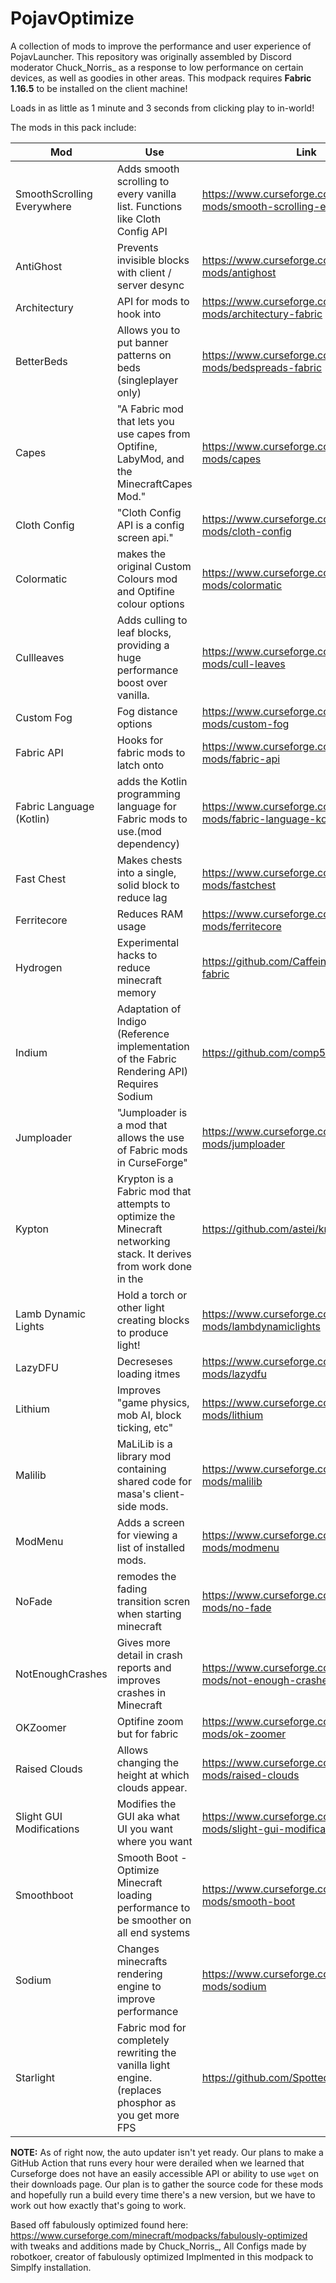 # PojavOptimize

A collection of mods to improve the performance and user experience of PojavLauncher. This repository was originally assembled by Discord moderator Chuck_Norris_ as a response to low performance on certain devices, as well as goodies in other areas. This modpack requires **Fabric 1.16.5** to be installed on the client machine! 

Loads in as little as 1 minute and 3 seconds from clicking play to in-world!

The mods in this pack include:

| Mod  | Use | Link |
| ------------- | ------------- | ------------- |
| SmoothScrolling Everywhere | Adds smooth scrolling to every vanilla list. Functions like Cloth Config API | https://www.curseforge.com/minecraft/mc-mods/smooth-scrolling-everywhere-fabric |
| AntiGhost | Prevents invisible blocks with client / server desync | https://www.curseforge.com/minecraft/mc-mods/antighost |
| Architectury | API for mods to hook into | https://www.curseforge.com/minecraft/mc-mods/architectury-fabric |
| BetterBeds | Allows you to put banner patterns on beds (singleplayer only) | https://www.curseforge.com/minecraft/mc-mods/bedspreads-fabric |
| Capes | "A Fabric mod that lets you use capes from Optifine, LabyMod, and the MinecraftCapes Mod." | https://www.curseforge.com/minecraft/mc-mods/capes |
| Cloth Config | "Cloth Config API is a config screen api." | https://www.curseforge.com/minecraft/mc-mods/cloth-config |
| Colormatic | makes the original Custom Colours mod and Optifine colour options| https://www.curseforge.com/minecraft/mc-mods/colormatic |
| Cullleaves | Adds culling to leaf blocks, providing a huge performance boost over vanilla. | https://www.curseforge.com/minecraft/mc-mods/cull-leaves |
| Custom Fog | Fog distance options | https://www.curseforge.com/minecraft/mc-mods/custom-fog |
| Fabric API | Hooks for fabric mods to latch onto | https://www.curseforge.com/minecraft/mc-mods/fabric-api |
| Fabric Language (Kotlin)| adds the Kotlin programming language for Fabric mods to use.(mod dependency) | https://www.curseforge.com/minecraft/mc-mods/fabric-language-kotlin |
| Fast Chest | Makes chests into a single, solid block to reduce lag | https://www.curseforge.com/minecraft/mc-mods/fastchest |
| Ferritecore | Reduces RAM usage | https://www.curseforge.com/minecraft/mc-mods/ferritecore |
| Hydrogen | Experimental hacks to reduce minecraft memory | https://github.com/CaffeineMC/hydrogen-fabric |
| Indium | Adaptation of Indigo (Reference implementation of the Fabric Rendering API) Requires Sodium | https://github.com/comp500/Indium |
| Jumploader | "Jumploader is a mod that allows the use of Fabric mods in CurseForge" | https://www.curseforge.com/minecraft/mc-mods/jumploader |
| Kypton | Krypton is a Fabric mod that attempts to optimize the Minecraft networking stack. It derives from work done in the | https://github.com/astei/krypton |
| Lamb Dynamic Lights | Hold a torch or other light creating blocks to produce light! | https://www.curseforge.com/minecraft/mc-mods/lambdynamiclights |
| LazyDFU | Decreseses loading itmes | https://www.curseforge.com/minecraft/mc-mods/lazydfu |
| Lithium | Improves "game physics, mob AI, block ticking, etc" | https://www.curseforge.com/minecraft/mc-mods/lithium |
| Malilib | MaLiLib is a library mod containing shared code for masa's client-side mods. | https://www.curseforge.com/minecraft/mc-mods/malilib |
| ModMenu | Adds a screen for viewing a list of installed mods. | https://www.curseforge.com/minecraft/mc-mods/modmenu |
| NoFade | remodes the fading transition scren when starting minecraft | https://www.curseforge.com/minecraft/mc-mods/no-fade |
| NotEnoughCrashes | Gives more detail in crash reports and improves crashes in Minecraft | https://www.curseforge.com/minecraft/mc-mods/not-enough-crashes |
| OKZoomer | Optifine zoom but for fabric | https://www.curseforge.com/minecraft/mc-mods/ok-zoomer |
| Raised Clouds | Allows changing the height at which clouds appear. | https://www.curseforge.com/minecraft/mc-mods/raised-clouds |
| Slight GUI Modifications | Modifies the GUI aka what UI you want where you want | https://www.curseforge.com/minecraft/mc-mods/slight-gui-modifications |
| Smoothboot | Smooth Boot - Optimize Minecraft loading performance to be smoother on all end systems | https://www.curseforge.com/minecraft/mc-mods/smooth-boot |
| Sodium | Changes minecrafts rendering engine to improve performance | https://www.curseforge.com/minecraft/mc-mods/sodium |
| Starlight | Fabric mod for completely rewriting the vanilla light engine. (replaces phosphor as you get more FPS | https://github.com/Spottedleaf/Starlight |

**NOTE:** As of right now, the auto updater isn't yet ready. Our plans to make a GitHub Action that runs every hour were derailed when we learned that Curseforge does not have an easily accessible API or ability to use `wget` on their downloads page. Our plan is to gather the source code for these mods and hopefully run a build every time there's a new version, but we have to work out how exactly that's going to work.

Based off fabulously optimized found here: https://www.curseforge.com/minecraft/modpacks/fabulously-optimized with tweaks and additions made by Chuck_Norris_, All Configs made by robotkoer, creator of fabulously optimized Implmented in this modpack to Simplfy installation.
